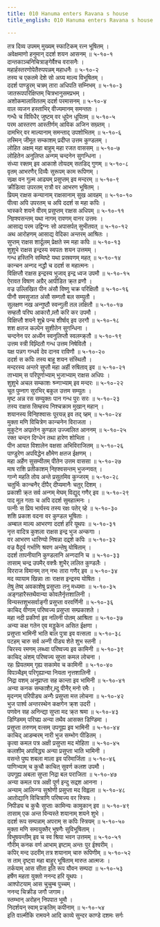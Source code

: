 ```yaml
---
title: 010 Hanuma enters Ravana s house
title_english: 010 Hanuma enters Ravana s house

---
```


<div class="audioEmbed"  caption="श्रीराम-हरिसीताराममूर्ति-घनपाठिभ्यां वचनम्" src="https://archive.org/download/Ramayana-recitation-Sriram-harisItArAmamUrti-Ghanapaati-v2/Kanda_5/Kanda_5_SK-010-Hanuma_enters_Ravana_s_house.mp3"></div>

तत्र दिव्य उपमम् मुख्यम् स्फाटिकम् रत्न भूषितम् ।  
अवेक्षमाणो हनुमान् ददर्श शयन आसनम् ॥ ५-१०-१  
दान्तकाञ्चनिचित्राङ्गेर्वैश्च वरासनैः ।  
महार्हस्तरणोपेतैरुपपन्नम् महाधनैः ॥ ५-१०-२  
तस्य च एकतमे देशे सो अग्र्य माल्य विभूषितम् ।  
ददर्श पाण्डुरम् चत्रम् तारा अधिपति सम्निभम् ॥ ५-१०-३  
जातरूपपरिक्षिप्तम् चित्रभानुसमप्रभम् ।  
अशोकमालाविततम् ददर्श परमासनम् ॥ ५-१०-४  
वाल व्यजन हस्ताभिर् वीज्यमानम् समन्ततः ।  
गन्धैः च विविधैर् जुष्टम् वर धूपेन धूपितम् ॥ ५-१०-५  
परम आस्तरण आस्तीर्णम् आविक अजिन सम्व्र्तम् ।  
दामभिर् वर माल्यानाम् समन्ताद् उपशोभितम् ॥ ५-१०-६  
तस्मिन् जीमूत सम्काशम् प्रदीप्त उत्तम कुण्डलम् ।  
लोहित अक्षम् महा बाहुम् महा रजत वाससम् ॥ ५-१०-७  
लोहितेन अनुलिप्त अन्गम् चन्दनेन सुगन्धिना ।  
संध्या रक्तम् इव आकाशे तोयदम् सतडिद् गुणम् ॥ ५-१०-८  
वृतम् आभरणैर् दिव्यैः सुरूपम् काम रूपिणम् ।  
सव्र्क्ष वन गुल्म आढ्यम् प्रसुप्तम् इव मन्दरम् ॥ ५-१०-९  
क्रीडित्वा उपरतम् रात्रौ वर आभरण भूषितम् ।  
प्रियम् राक्षस कन्यानाम् राक्षसानाम् सुख आवहम् ॥ ५-१०-१०  
पीत्वा अपि उपरतम् च अपि ददर्श स महा कपिः ।  
भास्करे शयने वीरम् प्रसुप्तम् राक्षस अधिपम् ॥ ५-१०-११  
निह्श्वसन्तम् यथा नागम् रावणम् वानर उत्तमः ।  
आसाद्य परम उद्विग्नः सो अपासर्पत् सुभीतवत् ॥ ५-१०-१२  
अथ आरोहणम् आसाद्य वेदिका अन्तरम् आश्रितः ।  
सुप्तम् राक्षस शार्दूलम् प्रेक्षते स्म महा कपिः ॥ ५-१०-१३  
शुशुभे राक्षस इन्द्रस्य स्वपतः शयन उत्तमम् ।  
गन्ध हस्तिनि सम्विष्टे यथा प्रस्रवणम् महत् ॥ ५-१०-१४  
कान्चन अन्गद नद्धौ च ददर्श स महात्मनः ।  
विक्षिप्तौ राक्षस इन्द्रस्य भुजाव् इन्द्र ध्वज उपमौ ॥ ५-१०-१५  
ऐरावत विषाण अग्रैर् आपीडित क्र्त व्रणौ ।  
वज्र उल्लिखित पीन अंसौ विष्णु चक्र परिक्षितौ ॥ ५-१०-१६  
पीनौ समसुजात अंसौ सम्गतौ बल सम्युतौ ।  
सुलक्षण नख अन्गुष्ठौ स्वन्गुली तल लक्षितौ ॥ ५-१०-१७  
सम्हतौ परिघ आकारौ व्र्त्तौ करि कर उपमौ ।  
विक्षिप्तौ शयने शुभ्रे पन्च शीर्षाव् इव उरगौ ॥ ५-१०-१८  
शश क्षतज कल्पेन सुशीतेन सुगन्धिना ।  
चन्दनेन पर अर्ध्येन स्वनुलिप्तौ स्वलम्क्र्तौ ॥ ५-१०-१९  
उत्तम स्त्री विम्र्दितौ गन्ध उत्तम निषेवितौ ।  
यक्ष पन्नग गन्धर्व देव दानव राविणौ ॥ ५-१०-२०  
ददर्श स कपिः तस्य बाहू शयन संस्थितौ ।  
मन्दरस्य अन्तरे सुप्तौ महा अर्ही रुषिताव् इव ॥ ५-१०-२१  
ताभ्याम् स परिपूर्णाभ्याम् भुजाभ्याम् राक्षस अधिपः ।  
शुशुभे अचल सम्काशः श्र्न्गाभ्याम् इव मन्दरः ॥ ५-१०-२२  
चूत पुम्नाग सुरभिर् बकुल उत्तम सम्युतः ।  
मृष्ट अन्न रस सम्युक्तः पान गन्ध पुरः सरः ॥ ५-१०-२३  
तस्य राक्षस सिम्हस्य निश्चक्राम मुखान् महान् ।  
शयानस्य विनिह्श्वासः पूरयन्न् इव तद् ग्र्हम् ॥ ५-१०-२४  
मुक्ता मणि विचित्रेण कान्चनेन विराजता ।  
मुकुटेन अपव्र्त्तेन कुण्डल उज्ज्वलित आननम् ॥ ५-१०-२५  
रक्त चन्दन दिग्धेन तथा हारेण शोभिता ।  
पीन आयत विशालेन वक्षसा अभिविराजितम् ॥ ५-१०-२६  
पाण्डुरेण अपविद्धेन क्षौमेण क्षतज ईक्षणम् ।  
महा अर्हेण सुसम्वीतम् पीतेन उत्तम वाससा ॥ ५-१०-२७  
माष राशि प्रतीकाशम् निह्श्वसन्तम् भुजन्गवत् ।  
गान्गे महति तोय अन्ते प्रसुतमिव कुन्जरम् ॥ ५-१०-२८  
चतुर्भिः कान्चनैर् दीपैर् दीप्यमानैः चतुर् दिशम् ।  
प्रकाशी क्र्त सर्व अन्गम् मेघम् विद्युद् गणैर् इव ॥ ५-१०-२९  
पाद मूल गताः च अपि ददर्श सुमहात्मनः ।  
पत्नीः स प्रिय भार्यस्य तस्य रक्षः पतेर् ग्र्हे ॥ ५-१०-३०  
शशि प्रकाश वदना वर कुण्डल भूषिताः ।  
अम्बाल माल्य आभरणा ददर्श हरि यूथपः ॥ ५-१०-३१  
नृत्त वादित्र कुशला राक्षस इन्द्र भुज अन्कगाः ।  
वर आभरण धारिण्यो निषन्ना दद्र्शे कपिः ॥ ५-१०-३२  
वज्र वैदूर्य गर्भाणि श्रवण अन्तेषु योषिताम् ।  
ददर्श तापनीयानि कुण्डलानि अन्गदानि च ॥ ५-१०-३३  
तासाम् चन्द्र उपमैर् वक्त्रैः शुभैर् ललित कुण्डलैः ।  
विरराज विमानम् तन् नभः तारा गणैर् इव ॥ ५-१०-३४  
मद व्यायाम खिन्नाः ताः राक्षस इन्द्रस्य योषितः ।  
तेषु तेष्व् अवकाशेषु प्रसुप्ताः तनु मध्यमाः ॥ ५-१०-३५  
अङ्गहारैस्तथैवान्या कोवलैर्नृत्तशालिनी ।  
विन्यस्तशुभसर्वाङ्गी प्रसुप्ता वरवर्णिनी ॥ ५-१०-३६  
काचिद् वीणाम् परिष्वज्य प्रसुप्ता सम्प्रकाशते ।  
महा नदी प्रकीर्णा इव नलिनी पोतम् आश्रिता ॥ ५-१०-३७  
अन्या कक्ष गतेन एव मड्डुकेन असित ईक्षणा ।  
प्रसुप्ता भामिनी भाति बाल पुत्रा इव वत्सला ॥ ५-१०-३८  
पटहम् चारु सर्व अन्गी पीड्य शेते शुभ स्तनी ।  
चिरस्य रमणम् लब्ध्वा परिष्वज्य इव कामिनी ॥ ५-१०-३९  
काचिद् अंशम् परिष्वज्य सुप्ता कमल लोचना ।  
रहः प्रियतमम् गृह्य सकामेव च कामिनी ॥ ५-१०-४०  
विपञ्चैइम् परिगृह्यान्या नियता नृत्तशालिनी ।  
निद्रा वशम् अनुप्राप्ता सह कान्ता इव भामिनी ॥ ५-१०-४१  
अन्या कनक सम्काशैर् म्र्दु पीनैर् मनो रमैः ।  
मृदन्गम् परिपीड्य अन्गैः प्रसुप्ता मत्त लोचना ॥ ५-१०-४२  
भुज पार्श्व अन्तरस्थेन कक्षगेन क्र्श उदरी ।  
पणवेन सह अनिन्द्या सुप्ता मद क्र्त श्रमा ॥ ५-१०-४३  
डिण्डिमम् परिग्र्ह्य अन्या तथैव आसक्त डिण्डिमा ।  
प्रसुप्ता तरुणम् वत्सम् उपगूह्य इव भामिनी ॥ ५-१०-४४  
काचिद् आडम्बरम् नारी भुज सम्भोग पीडितम् ।  
कृत्वा कमल पत्र अक्षी प्रसुप्ता मद मोहिता ॥ ५-१०-४५  
कलशीम् अपविद्ध्य अन्या प्रसुप्ता भाति भामिनी ।  
वसन्ते पुष्प शबला माला इव परिमार्जिता ॥ ५-१०-४६  
पाणिभ्याम् च कुचौ काचित् सुवर्ण कलश उपमौ ।  
उपगूह्य अबला सुप्ता निद्रा बल पराजिता ॥ ५-१०-४७  
अन्या कमल पत्र अक्षी पूर्ण इन्दु सद्र्श आनना ।  
अन्याम् आलिन्ग्य सुश्रोणी प्रसुप्ता मद विह्वला ॥ ५-१०-४८  
आतोद्यानि विचित्राणि परिष्वज्य वर स्त्रियः ।  
निपीड्य च कुचैः सुप्ताः कामिन्यः कामुकान् इव ॥ ५-१०-४९  
तासाम् एक अन्त विन्यस्ते शयानाम् शयने शुभे ।  
ददर्श रूप सम्पन्नाम् अपराम् स कपिः स्त्रियम् ॥ ५-१०-५०  
मुक्ता मणि समायुक्तैर् भूषणैः सुविभूषिताम् ।  
विभूषयन्तीम् इव च स्व श्रिया भवन उत्तमम् ॥ ५-१०-५१  
गौरीम् कनक वर्ण आभाम् इष्टाम् अन्तः पुर ईश्वरीम् ।  
कपिर् मन्द उदरीम् तत्र शयानाम् चारु रूपिणीम् ॥ ५-१०-५२  
स ताम् दृष्ट्वा महा बाहुर् भूषिताम् मारुत आत्मजः ।  
तर्कयाम् आस सीता इति रूप यौवन सम्पदा ॥ ५-१०-५३  
हर्षेण महता युक्तो ननन्द हरि यूथपः ।  
आश्पोटयाम् आस चुचुम्ब पुच्चम् ।  
ननन्द चिक्रीड जगौ जगाम।  
स्तम्भान् अरोहन् निपपात भूमौ ।  
निदर्शयन् स्वाम् प्रक्र्तिम् कपीनाम् ॥ ५-१०-५४  
इति वाल्मीकि रामयने आदि काव्ये सुन्दर काण्डे दशमः सर्गः